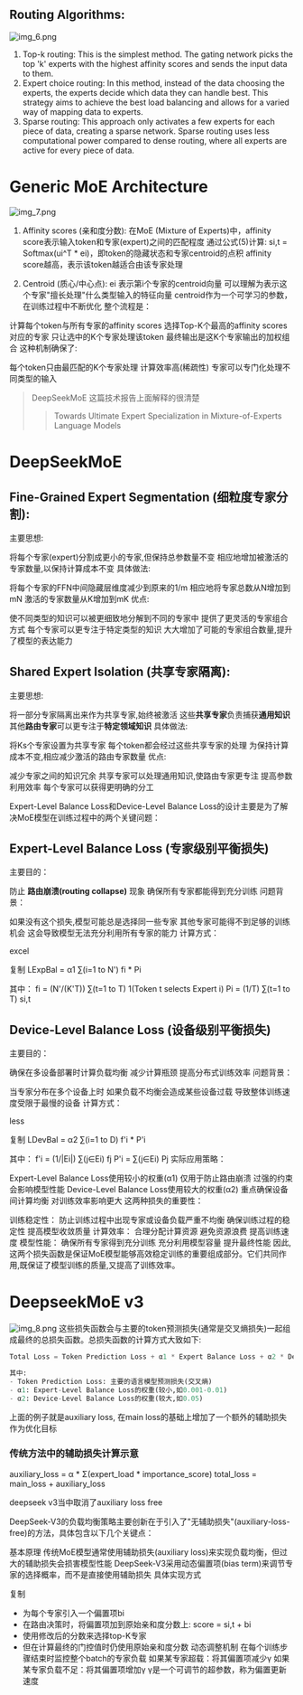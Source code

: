
## Routing Algorithms:
![img_6.png](img_6.png)
1. Top-k routing: This is the simplest method. The gating network picks the top 'k' experts with the highest affinity scores and sends the input data to them.
2. Expert choice routing: In this method, instead of the data choosing the experts, the experts decide which data they can handle best. This strategy aims to achieve the best load balancing and allows for a varied way of mapping data to experts.
3. Sparse routing: This approach only activates a few experts for each piece of data, creating a sparse network. Sparse routing uses less computational power compared to dense routing, where all experts are active for every piece of data.

# Generic MoE Architecture
![img_7.png](img_7.png)

1. Affinity scores (亲和度分数):
在MoE (Mixture of Experts)中，affinity score表示输入token和专家(expert)之间的匹配程度
通过公式(5)计算: si,t = Softmax(ui^T * ei)，即token的隐藏状态和专家centroid的点积
affinity score越高，表示该token越适合由该专家处理

2. Centroid (质心/中心点):
ei 表示第i个专家的centroid向量
可以理解为表示这个专家"擅长处理"什么类型输入的特征向量
centroid作为一个可学习的参数，在训练过程中不断优化
整个流程是：

计算每个token与所有专家的affinity scores
选择Top-K个最高的affinity scores对应的专家
只让选中的K个专家处理该token
最终输出是这K个专家输出的加权组合
这种机制确保了:

每个token只由最匹配的K个专家处理
计算效率高(稀疏性)
专家可以专门化处理不同类型的输入


> DeepSeekMoE  这篇技术报告上面解释的很清楚
>> Towards Ultimate Expert Specialization in
>> Mixture-of-Experts Language Models



# DeepSeekMoE
## Fine-Grained Expert Segmentation (细粒度专家分割):
主要思想:

将每个专家(expert)分割成更小的专家,但保持总参数量不变
相应地增加被激活的专家数量,以保持计算成本不变
具体做法:

将每个专家的FFN中间隐藏层维度减少到原来的1/m
相应地将专家总数从N增加到mN
激活的专家数量从K增加到mK
优点:

使不同类型的知识可以被更细致地分解到不同的专家中
提供了更灵活的专家组合方式
每个专家可以更专注于特定类型的知识
大大增加了可能的专家组合数量,提升了模型的表达能力

## Shared Expert Isolation (共享专家隔离):
主要思想:

将一部分专家隔离出来作为共享专家,始终被激活
这些**共享专家**负责捕获**通用知识**
其他**路由专家**可以更专注于**特定领域知识**
具体做法:

将Ks个专家设置为共享专家
每个token都会经过这些共享专家的处理
为保持计算成本不变,相应减少激活的路由专家数量
优点:

减少专家之间的知识冗余
共享专家可以处理通用知识,使路由专家更专注
提高参数利用效率
每个专家可以获得更明确的分工



Expert-Level Balance Loss和Device-Level Balance Loss的设计主要是为了解决MoE模型在训练过程中的两个关键问题：

## Expert-Level Balance Loss (专家级别平衡损失)
主要目的：

防止 **路由崩溃(routing collapse)** 现象
确保所有专家都能得到充分训练
问题背景：

如果没有这个损失,模型可能总是选择同一些专家
其他专家可能得不到足够的训练机会
这会导致模型无法充分利用所有专家的能力
计算方式：

excel

复制
LExpBal = α1 ∑(i=1 to N') fi * Pi

其中：
fi = (N'/(K'T)) ∑(t=1 to T) 1(Token t selects Expert i)
Pi = (1/T) ∑(t=1 to T) si,t

## Device-Level Balance Loss (设备级别平衡损失)
主要目的：

确保在多设备部署时计算负载均衡
减少计算瓶颈
提高分布式训练效率
问题背景：

当专家分布在多个设备上时
如果负载不均衡会造成某些设备过载
导致整体训练速度受限于最慢的设备
计算方式：

less

复制
LDevBal = α2 ∑(i=1 to D) f'i * P'i

其中：
f'i = (1/|Ei|) ∑(j∈Ei) fj
P'i = ∑(j∈Ei) Pj
实际应用策略：

Expert-Level Balance Loss使用较小的权重(α1)
仅用于防止路由崩溃
过强的约束会影响模型性能
Device-Level Balance Loss使用较大的权重(α2)
重点确保设备间计算均衡
对训练效率影响更大
这两种损失的重要性：

训练稳定性：
防止训练过程中出现专家或设备负载严重不均衡
确保训练过程的稳定性
提高模型收敛质量
计算效率：
合理分配计算资源
避免资源浪费
提高训练速度
模型性能：
确保所有专家得到充分训练
充分利用模型容量
提升最终性能
因此,这两个损失函数是保证MoE模型能够高效稳定训练的重要组成部分。它们共同作用,既保证了模型训练的质量,又提高了训练效率。



# DeepseekMoE v3
![img_8.png](img_8.png)
这些损失函数会与主要的token预测损失(通常是交叉熵损失)一起组成最终的总损失函数。总损失函数的计算方式大致如下:
```python
Total Loss = Token Prediction Loss + α1 * Expert Balance Loss + α2 * Device Balance Loss

其中:
- Token Prediction Loss: 主要的语言模型预测损失(交叉熵)
- α1: Expert-Level Balance Loss的权重(较小,如0.001-0.01)
- α2: Device-Level Balance Loss的权重(较大,如0.05)
```


上面的例子就是auxiliary loss, 在main loss的基础上增加了一个额外的辅助损失 作为优化目标

### 传统方法中的辅助损失计算示意
auxiliary_loss = α * Σ(expert_load * importance_score)
total_loss = main_loss + auxiliary_loss

deepseek v3当中取消了auxiliary loss free

DeepSeek-V3的负载均衡策略主要创新在于引入了"无辅助损失"(auxiliary-loss-free)的方法，具体包含以下几个关键点：

基本原理
传统MoE模型通常使用辅助损失(auxiliary loss)来实现负载均衡，但过大的辅助损失会损害模型性能
DeepSeek-V3采用动态偏置项(bias term)来调节专家的选择概率，而不是直接使用辅助损失
具体实现方式

复制
- 为每个专家引入一个偏置项bi
- 在路由决策时，将偏置项加到原始亲和度分数上:
  score = si,t + bi
- 使用修改后的分数来选择top-K专家
- 但在计算最终的门控值时仍使用原始亲和度分数
动态调整机制
在每个训练步骤结束时监控整个batch的专家负载
如果某专家超载：将其偏置项减少γ
如果某专家负载不足：将其偏置项增加γ
γ是一个可调节的超参数，称为偏置更新速度

